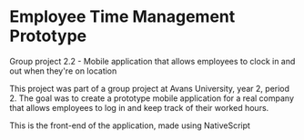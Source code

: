 # Employee Time Management Prototype
Group project 2.2 - Mobile application that allows employees to clock in and out when they're on location

This project was part of a group project at Avans University, year 2, period 2. The goal was to create a prototype mobile application for a real company that allows employees to log in and keep track of their worked hours. 

This is the front-end of the application, made using NativeScript
